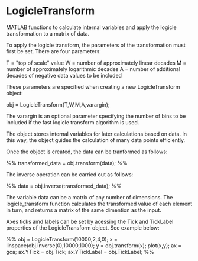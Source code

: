 # LogicleTransform
MATLAB functions to calculate internal variables and apply the logicle transformation to a matrix of data.

To apply the logicle transform, the parameters of the transformation must first be set. There are four parameters:

T = "top of scale" value
W = number of approximately linear decades
M = number of approximately logarithmic decades
A = number of additional decades of negative data values to be included

These parameters are specified when creating a new LogicleTransform object:

obj = LogicleTransform(T,W,M,A,varargin);

The varargin is an optional parameter specifying the number of bins to be included if the fast logicle transform algorithm is used.

The object stores internal variables for later calculations based on data. In this way, the object guides the calculation of many data points efficiently.

Once the object is created, the data can be tranformed as follows:

%%
transformed_data = obj.transform(data);
%%

The inverse operation can be carried out as follows:

%%
data = obj.inverse(transformed_data);
%%

The variable data can be a matrix of any number of dimensions. The logicle_transform function calculates the transformed value of each element in turn, and returns a matrix of the same dimention as the input.

Axes ticks amd labels can be set by acessing the Tick and TickLabel properties of the LogicleTransform object. See example below:

%%
obj = LogicleTransform(10000,2,4,0);
x = linspace(obj.inverse(0),10000,1000);
y = obj.transform(x);
plot(x,y);
ax = gca;
ax.YTick = obj.Tick;
ax.YTickLabel = obj.TickLabel;
%%
